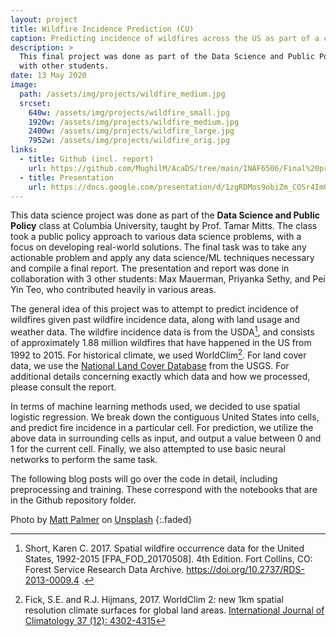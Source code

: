 ```yaml
---
layout: project
title: Wildfire Incidence Prediction (CU)
caption: Predicting incidence of wildfires across the US as part of a class at CU
description: >
  This final project was done as part of the Data Science and Public Policy class in Columbia University along
  with other students.
date: 13 May 2020
image:
  path: /assets/img/projects/wildfire_medium.jpg
  srcset:
    640w: /assets/img/projects/wildfire_small.jpg
    1920w: /assets/img/projects/wildfire_medium.jpg
    2400w: /assets/img/projects/wildfire_large.jpg
    7952w: /assets/img/projects/wildfire_orig.jpg
links:
  - title: Github (incl. report)
    url: https://github.com/MughilM/AcaDS/tree/main/INAF6506/Final%20project
  - title: Presentation
    url: https://docs.google.com/presentation/d/1zgRDMos9obiZm_COSr4ImQ-sVFeh-ebA/edit?usp=sharing&ouid=112620148513863692881&rtpof=true&sd=true
---
```


This data science project was done as part of the **Data Science and Public Policy** class at
Columbia University, taught by Prof. Tamar Mitts. The class took a public policy approach to various
data science problems, with a focus on developing real-world solutions. The final task was to take
any actionable problem and apply any data science/ML techniques necessary and compile a final report.
The presentation and report was done in collaboration with 3 other students: Max Mauerman, Priyanka Sethy,
and Pei Yin Teo, who contributed heavily in various areas.

The general idea of this project was to attempt to predict incidence of wildfires given past wildfire
incidence data, along with land usage and weather data. 
The wildfire incidence data is from the USDA[^2], and consists of approximately 1.88 million wildfires that have happened 
in the US from 1992 to 2015. For historical climate, we used WorldClim[^1].
For land cover data, we use the [National Land Cover Database](https://www.usgs.gov/centers/eros/science/national-land-cover-database#overview)
from the USGS.
For additional details concerning exactly which data and how we processed, please consult the report.

In terms of machine learning methods used, we decided to use spatial logistic regression. We break down the
contiguous United States into cells, and predict fire incidence in a particular cell. For prediction, we utilize
the above data in surrounding cells as input, and output a value between 0 and 1 for the current cell. Finally,
we also attempted to use basic neural networks to perform the same task.

The following blog posts will go over the code in detail, including preprocessing and training.
These correspond with the notebooks that are in the Github repository folder.


Photo by <a href="https://unsplash.com/@mattpalmer?utm_content=creditCopyText&utm_medium=referral&utm_source=unsplash">Matt Palmer</a> on <a href="https://unsplash.com/photos/silhouette-of-trees-during-sunset-kbTp7dBzHyY?utm_content=creditCopyText&utm_medium=referral&utm_source=unsplash">Unsplash</a>
{:.faded}

[^1]: Fick, S.E. and R.J. Hijmans, 2017. WorldClim 2: new 1km spatial resolution climate surfaces for global land areas. [International Journal of Climatology 37 (12): 4302-4315](https://rmets.onlinelibrary.wiley.com/doi/abs/10.1002/joc.5086)
[^2]: Short, Karen C. 2017. Spatial wildfire occurrence data for the United States, 1992-2015 [FPA_FOD_20170508]. 4th Edition. Fort Collins, CO: Forest Service Research Data Archive. https://doi.org/10.2737/RDS-2013-0009.4
.